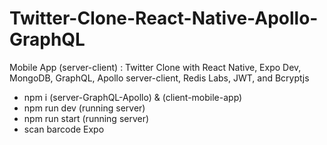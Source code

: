 # Twitter-Clone-React-Native-Apollo-GraphQL
Mobile App (server-client) : Twitter Clone with React Native, Expo Dev, MongoDB, GraphQL, Apollo server-client, Redis Labs, JWT, and Bcryptjs

- npm i (server-GraphQL-Apollo) & (client-mobile-app)
- npm run dev (running server)
- npm run start (running server)
- scan barcode Expo